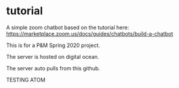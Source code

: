 # tutorial
A simple zoom chatbot based on the tutorial here: https://marketplace.zoom.us/docs/guides/chatbots/build-a-chatbot

This is for a P&M Spring 2020 project.

The server is hosted on digital ocean.

The server auto pulls from this github.

TESTING ATOM
